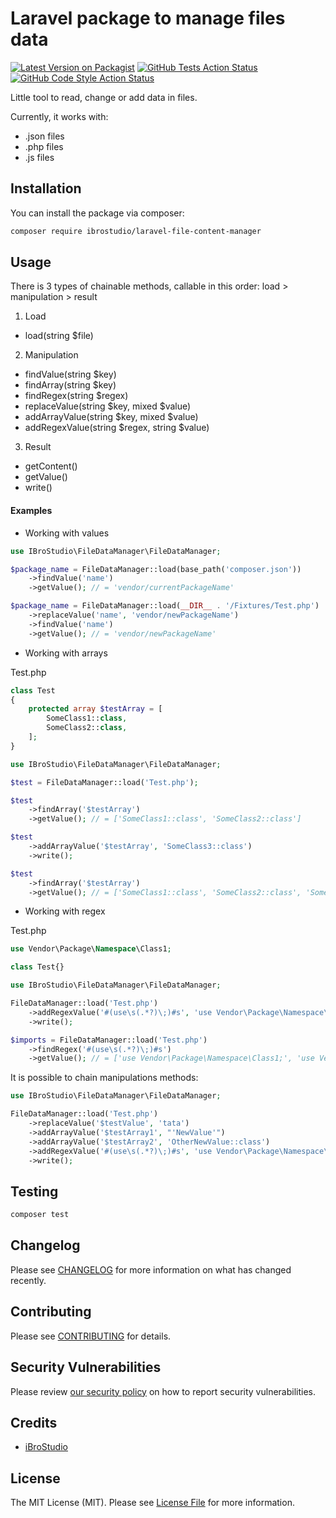 
# Laravel package to manage files data

[![Latest Version on Packagist](https://img.shields.io/packagist/v/ibrostudio/laravel-file-data-manager.svg?style=flat-square)](https://packagist.org/packages/ibrostudio/laravel-file-data-manager)
[![GitHub Tests Action Status](https://img.shields.io/github/workflow/status/ibrostudio/laravel-file-data-manager/run-tests?label=tests)](https://github.com/ibrostudio/laravel-file-data-manager/actions?query=workflow%3Arun-tests+branch%3Amain)
[![GitHub Code Style Action Status](https://img.shields.io/github/workflow/status/ibrostudio/laravel-file-data-manager/Check%20&%20fix%20styling?label=code%20style)](https://github.com/ibrostudio/laravel-file-data-manager/actions?query=workflow%3A"Check+%26+fix+styling"+branch%3Amain)


Little tool to read, change or add data in files.

Currently, it works with:
- .json files
- .php files
- .js files

## Installation

You can install the package via composer:

```bash
composer require ibrostudio/laravel-file-content-manager
```

## Usage
There is 3 types of chainable methods, callable in this order: load > manipulation > result
1. Load
- load(string $file)
2. Manipulation
- findValue(string $key)
- findArray(string $key)
- findRegex(string $regex)
- replaceValue(string $key, mixed $value)
- addArrayValue(string $key, mixed $value)
- addRegexValue(string $regex, string $value)
3. Result
- getContent()
- getValue()
- write()

#### Examples

- Working with values

```php
use IBroStudio\FileDataManager\FileDataManager;

$package_name = FileDataManager::load(base_path('composer.json'))
    ->findValue('name')
    ->getValue(); // = 'vendor/currentPackageName'

$package_name = FileDataManager::load(__DIR__ . '/Fixtures/Test.php')
    ->replaceValue('name', 'vendor/newPackageName')
    ->findValue('name')
    ->getValue(); // = 'vendor/newPackageName'
```

- Working with arrays

Test.php
```php
class Test
{
    protected array $testArray = [
        SomeClass1::class,
        SomeClass2::class,
    ];
}
```

```php
use IBroStudio\FileDataManager\FileDataManager;

$test = FileDataManager::load('Test.php');

$test
    ->findArray('$testArray')
    ->getValue(); // = ['SomeClass1::class', 'SomeClass2::class']

$test
    ->addArrayValue('$testArray', 'SomeClass3::class')
    ->write();

$test
    ->findArray('$testArray')
    ->getValue(); // = ['SomeClass1::class', 'SomeClass2::class', 'SomeClass3::class']
```

- Working with regex

Test.php
```php
use Vendor\Package\Namespace\Class1;

class Test{}
```

```php
use IBroStudio\FileDataManager\FileDataManager;

FileDataManager::load('Test.php')
    ->addRegexValue('#(use\s(.*?)\;)#s', 'use Vendor\Package\Namespace\Class2;')
    ->write();

$imports = FileDataManager::load('Test.php')
    ->findRegex('#(use\s(.*?)\;)#s')
    ->getValue(); // = ['use Vendor\Package\Namespace\Class1;', 'use Vendor\Package\Namespace\Class2;']
```

It is possible to chain manipulations methods:
```php
use IBroStudio\FileDataManager\FileDataManager;

FileDataManager::load('Test.php')
    ->replaceValue('$testValue', 'tata')
    ->addArrayValue('$testArray1', "'NewValue'")
    ->addArrayValue('$testArray2', 'OtherNewValue::class')
    ->addRegexValue('#(use\s(.*?)\;)#s', 'use Vendor\Package\Namespace\Class2;')
    ->write();
```
## Testing

```bash
composer test
```

## Changelog

Please see [CHANGELOG](CHANGELOG.md) for more information on what has changed recently.

## Contributing

Please see [CONTRIBUTING](https://github.com/spatie/.github/blob/main/CONTRIBUTING.md) for details.

## Security Vulnerabilities

Please review [our security policy](../../security/policy) on how to report security vulnerabilities.

## Credits

- [iBroStudio](https://github.com/iBroStudio)

## License

The MIT License (MIT). Please see [License File](LICENSE.md) for more information.
